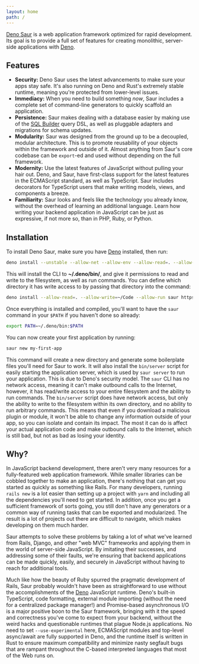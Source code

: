 ```yaml
---
layout: home
path: /
---
```


[Deno Saur][] is a web application framework optimized for rapid
development. Its goal is to provide a full set of features for creating
monolithic, server-side applications with [Deno][].

## Features

- **Security:** Deno Saur uses the latest advancements to make sure your
  apps stay safe. It's also running on Deno and Rust's extremely stable
  runtime, meaning you're protected from lower-level issues.
- **Immediacy:** When you need to build something *now*, Saur includes a
  complete set of command-line generators to quickly scaffold an
  application.
- **Persistence:** Saur makes dealing with a database easier by making
  use of the [SQL Builder][] query DSL, as well as pluggable adapters
  and migrations for schema updates.
- **Modularity:** Saur was designed from the ground up to be a
  decoupled, modular architecture. This is to promote reusability of
  your objects within the framework and outside of it. Almost anything
  from Saur's core codebase can be `export`-ed and used without
  depending on the full framework.
- **Modernity:** Use the latest features of JavaScript without pulling
  your hair out. Deno, and Saur, have first-class support for the latest
  features in the ECMAScript standard, as well as TypeScript. Saur
  includes decorators for TypeScript users that make writing models,
  views, and components a breeze.
- **Familiarity:** Saur looks and feels like the technology you already
  know, without the overhead of learning an additional language. Learn
  how writing your backend application in JavaScript can be just as
  expressive, if not more so, than in PHP, Ruby, or Python.

## Installation

To install Deno Saur, make sure you have [Deno][] installed, then run:

```bash
deno install --unstable --allow-net --allow-env --allow-read=. --allow-write --allow-run --name saur https://deno.land/x/saur/cli.js
```

This will install the CLI to **~/.deno/bin/**, and give it permissions
to read and write to the filesystem, as well as run commands. You can
define which directory it has write access to by passing that
directory into the command:

```bash
deno install --allow-read=. --allow-write=~/Code --allow-run saur https://deno.land/x/saur/cli.js
```

Once everything is installed and compiled, you'll want to have the
`saur` command in your `$PATH` if you haven't done so already:

```bash
export PATH=~/.deno/bin:$PATH
```

You can now create your first application by running:

```bash
saur new my-first-app
```

This command will create a new directory and generate some boilerplate
files you'll need for Saur to work. It will also install the
`bin/server` script for easily starting the application server, which is
used by `saur server` to run your application. This is due to Deno's
security model. The `saur` CLI has no network access, meaning it can't
make outbound calls to the Internet, however, it has read/write access
to your entire filesystem and the ability to run commands. The `bin/server`
script does have network access, but only the ability to write to the
filesystem within its own directory, and no ability to run arbitrary
commands. This means that even if you download a malicious plugin or
module, it won't be able to change any information outside of your app,
so you can isolate and contain its impact. The most it can do is affect
your actual application code and make outbound calls to the Internet,
which is still bad, but not as bad as losing your identity.

## Why?

In JavaScript backend development, there aren't very many resources for
a fully-featured web application framework. While smaller libraries can
be cobbled together to make an application, there's nothing that can get
you started as quickly as something like Rails. For many developers,
running `rails new` is a lot easier than setting up a project with
`yarn` and including all the dependencies you'll need to get started. In
addition, once you get a sufficient framework of sorts going, you still
don't have any generators or a common way of running tasks that can be
exported and modularized. The result is a lot of projects out there are
difficult to navigate, which makes developing on them much harder.

Saur attempts to solve these problems by taking a lot of what we've
learned from Rails, Django, and other "web MVC" frameworks and applying
them in the world of server-side JavaScript. By imitating their
successes, and addressing some of their faults, we're ensuring that
backend applications can be made quickly, easily, and securely in
JavaScript without having to reach for additional tools.

Much like how the beauty of Ruby spurred the pragmatic development of
Rails, Saur probably wouldn't have been as straightforward to use
without the accomplishments of the [Deno][] JavaScript runtime. Deno's
built-in TypeScript, code formatting, external module importing (without
the need for a centralized package manager!) and Promise-based
asynchronous I/O is a major positive boon to the Saur framework,
bringing with it the speed and correctness you've come to expect from
your backend, without the weird hacks and questionable runtimes that
plague Node.js applications. No need to set `--use-experimental` here,
ECMAScript modules and top-level async/await are fully supported in
Deno, and the runtime itself is written in Rust to ensure maximum
compatibility and minimize nasty segfault bugs that are rampant
throughout the C-based interpreted languages that most of the Web runs
on.

[Deno Saur]: https://denosaur.org
[Deno]: https://deno.land
[reference documentation]: https://api.denosaur.org
[Django]: https://djangoproject.com
[Ruby on Rails]: https://rubyonrails.org
[SQL Builder]: https://github.com/manyuanrong/sql-builder
